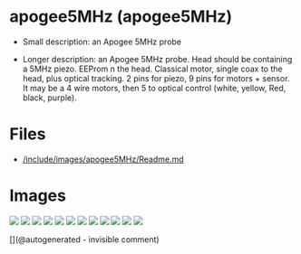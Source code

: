 # apogee5MHz (apogee5MHz)

* Small description: an Apogee 5MHz probe

* Longer description: an Apogee 5MHz probe. Head should be containing a 5MHz piezo. EEProm n the head. Classical motor, single coax to the head, plus optical tracking. 2 pins for piezo, 9 pins for motors + sensor. It may be a 4 wire motors, then 5 to optical control (white, yellow, Red, black, purple).

# Files

* [/include/images/apogee5MHz/Readme.md](/include/images/apogee5MHz/Readme.md)


# Images

![](/include/images/apogee5MHz/P_20180831_205237.jpg)
![](/include/images/apogee5MHz/P_20180831_205358.jpg)
![](/include/images/apogee5MHz/P_20180831_205833.jpg)
![](/include/images/apogee5MHz/P_20180831_210111.jpg)
![](/include/images/apogee5MHz/P_20180831_205524.jpg)
![](/include/images/apogee5MHz/P_20180831_205539.jpg)
![](/include/images/apogee5MHz/P_20180831_205534.jpg)
![](/include/images/apogee5MHz/P_20180831_205430.jpg)
![](/include/images/apogee5MHz/P_20180831_205225.jpg)
![](/include/images/apogee5MHz/P_20180831_205659.jpg)
![](/include/images/apogee5MHz/P_20180831_205348.jpg)
![](/include/images/apogee5MHz/P_20180831_210151.jpg)




[](@autogenerated - invisible comment)